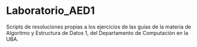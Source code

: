 # Laboratorio_AED1
Scripts de resoluciones propias a los ejercicios de las guías de la materia de Algoritmo y Estructura de Datos 1, del Departamento de Computación en la UBA.

